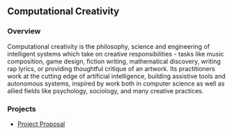 ## Computational Creativity

### Overview
Computational creativity is the philosophy, science and engineering of intelligent systems which take on creative responsibilities - tasks like music composition, game design, fiction writing, mathematical discovery, writing rap lyrics, or providing thoughtful critique of an artwork. Its practitioners work at the cutting edge of artificial intelligence, building assistive tools and autonomous systems, inspired by work both in computer science as well as allied fields like psychology, sociology, and many creative practices.

### Projects
- [Project Proposal](https://github.com/mughees-asif/postgraduate-artificial-intelligence/blob/master/Semester%20B/Computational%20Creativity/projects/project1/180288337_proposal.pdf)
